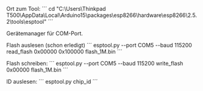 Ort zum Tool:
´´´	cd "C:\Users\Thinkpad T500\AppData\Local\Arduino15\packages\esp8266\hardware\esp8266\2.5.2\tools\esptool" ´´´

Gerätemanager für COM-Port.

Flash auslesen (schon erledigt)
´´´	esptool.py  --port COM5 --baud 115200 read_flash 0x00000 0x100000 flash_1M.bin ´´´

Flash schreiben:
´´´	esptool.py  --port COM5 --baud 115200  write_flash 0x00000 flash_1M.bin ´´´

ID auslesen:
´´´	esptool.py chip_id ´´´
